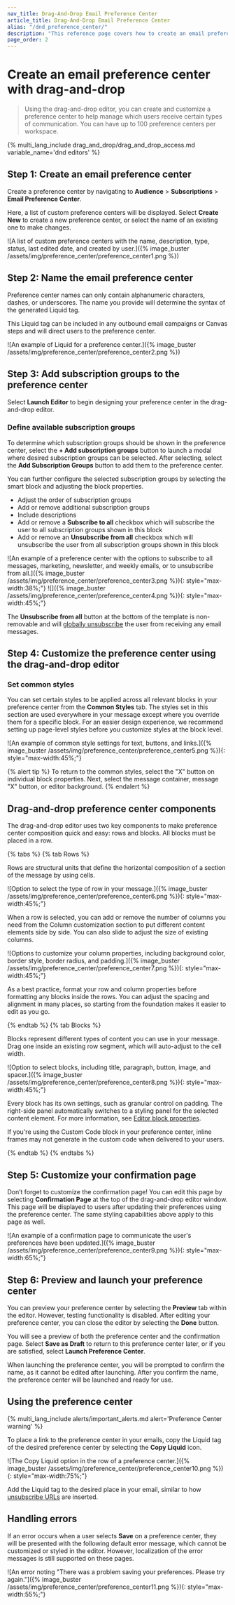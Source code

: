```yaml
---
nav_title: Drag-And-Drop Email Preference Center
article_title: Drag-And-Drop Email Preference Center
alias: "/dnd_preference_center/"
description: "This reference page covers how to create an email preference center with the drag-and-drop editor."
page_order: 2
---
```


# Create an email preference center with drag-and-drop

> Using the drag-and-drop editor, you can create and customize a preference center to help manage which users receive certain types of communication. You can have up to 100 preference centers per workspace.

{% multi_lang_include drag_and_drop/drag_and_drop_access.md variable_name='dnd editors' %}

## Step 1: Create an email preference center

Create a preference center by navigating to **Audience** > **Subscriptions** > **Email Preference Center**.

Here, a list of custom preference centers will be displayed. Select **Create New** to create a new preference center, or select the name of an existing one to make changes.

![A list of custom preference centers with the name, description, type, status, last edited date, and created by user.]({% image_buster /assets/img/preference_center/preference_center1.png %})

## Step 2: Name the email preference center

Preference center names can only contain alphanumeric characters, dashes, or underscores. The name you provide will determine the syntax of the generated Liquid tag. 

This Liquid tag can be included in any outbound email campaigns or Canvas steps and will direct users to the preference center.

![An example of Liquid for a preference center.]({% image_buster /assets/img/preference_center/preference_center2.png %})

## Step 3: Add subscription groups to the preference center

Select **Launch Editor** to begin designing your preference center in the drag-and-drop editor.

### Define available subscription groups

To determine which subscription groups should be shown in the preference center, select the **+ Add subscription groups** button to launch a modal where desired subscription groups can be selected. After selecting, select the **Add Subscription Groups** button to add them to the preference center.

You can further configure the selected subscription groups by selecting the smart block and adjusting the block properties.
- Adjust the order of subscription groups
- Add or remove additional subscription groups
- Include descriptions
- Add or remove a **Subscribe to all** checkbox which will subscribe the user to all subscription groups shown in this block
- Add or remove an **Unsubscribe from all** checkbox which will unsubscribe the user from all subscription groups shown in this block

![An example of a preference center with the options to subscribe to all messages, marketing, newsletter, and weekly emails, or to unsubscribe from all.]({% image_buster /assets/img/preference_center/preference_center3.png %}){: style="max-width:38%;"} ![]({% image_buster /assets/img/preference_center/preference_center4.png %}){: style="max-width:45%;"}

The **Unsubscribe from all** button at the bottom of the template is non-removable and will [globally unsubscribe]({{site.baseurl}}/user_guide/message_building_by_channel/email/managing_user_subscriptions/#subscription-states) the user from receiving any email messages.

## Step 4: Customize the preference center using the drag-and-drop editor

### Set common styles

You can set certain styles to be applied across all relevant blocks in your preference center from the **Common Styles** tab. The styles set in this section are used everywhere in your message except where you override them for a specific block. For an easier design experience, we recommend setting up page-level styles before you customize styles at the block level.

![An example of common style settings for text, buttons, and links.]({% image_buster /assets/img/preference_center/preference_center5.png %}){: style="max-width:45%;"}

{% alert tip %}
To return to the common styles, select the "X" button on individual block properties. Next, select the message container, message "X" button, or editor background.
{% endalert %}

## Drag-and-drop preference center components

The drag-and-drop editor uses two key components to make preference center composition quick and easy: rows and blocks. All blocks must be placed in a row.

{% tabs %}
{% tab Rows %}

Rows are structural units that define the horizontal composition of a section of the message by using cells.

![Option to select the type of row in your message.]({% image_buster /assets/img/preference_center/preference_center6.png %}){: style="max-width:45%;"}

When a row is selected, you can add or remove the number of columns you need from the Column customization section to put different content elements side by side. You can also slide to adjust the size of existing columns.

![Options to customize your column properties, including background color, border style, border radius, and padding.]({% image_buster /assets/img/preference_center/preference_center7.png %}){: style="max-width:45%;"}

As a best practice, format your row and column properties before formatting any blocks inside the rows. You can adjust the spacing and alignment in many places, so starting from the foundation makes it easier to edit as you go.

{% endtab %}
{% tab Blocks %}

Blocks represent different types of content you can use in your message. Drag one inside an existing row segment, which will auto-adjust to the cell width.

![Option to select blocks, including title, paragraph, button, image, and spacer.]({% image_buster /assets/img/preference_center/preference_center8.png %}){: style="max-width:45%;"}

Every block has its own settings, such as granular control on padding. The right-side panel automatically switches to a styling panel for the selected content element. For more information, see [Editor block properties]({{site.baseurl}}/user_guide/message_building_by_channel/in-app_messages/drag_and_drop/editor_blocks/).

If you're using the Custom Code block in your preference center, inline frames may not generate in the custom code when delivered to your users.

{% endtab %}
{% endtabs %}

## Step 5: Customize your confirmation page

Don’t forget to customize the confirmation page! You can edit this page by selecting **Confirmation Page** at the top of the drag-and-drop editor window. This page will be displayed to users after updating their preferences using the preference center. The same styling capabilities above apply to this page as well.

![An example of a confirmation page to communicate the user's preferences have been updated.]({% image_buster /assets/img/preference_center/preference_center9.png %}){: style="max-width:65%;"}

## Step 6: Preview and launch your preference center

You can preview your preference center by selecting the **Preview** tab within the editor. However, testing functionality is disabled. After editing your preference center, you can close the editor by selecting the **Done** button.

You will see a preview of both the preference center and the confirmation page. Select **Save as Draft** to return to this preference center later, or if you are satisfied, select **Launch Preference Center**.

When launching the preference center, you will be prompted to confirm the name, as it cannot be edited after launching. After you confirm the name, the preference center will be launched and ready for use.

## Using the preference center

{% multi_lang_include alerts/important_alerts.md alert='Preference Center warning' %}

To place a link to the preference center in your emails, copy the Liquid tag of the desired preference center by selecting the **Copy Liquid** icon.

![The Copy Liquid option in the row of a preference center.]({% image_buster /assets/img/preference_center/preference_center10.png %}){: style="max-width:75%;"}

Add the Liquid tag to the desired place in your email, similar to how [unsubscribe URLs]({{site.baseurl}}/user_guide/message_building_by_channel/email/custom_email_footer/#adding-a-custom-unsubscribe-link) are inserted.

## Handling errors

If an error occurs when a user selects **Save** on a preference center, they will be presented with the following default error message, which cannot be customized or styled in the editor. However, localization of the error messages is still supported on these pages. 

![An error noting "There was a problem saving your preferences. Please try again."]({% image_buster /assets/img/preference_center/preference_center11.png %}){: style="max-width:55%;"}


